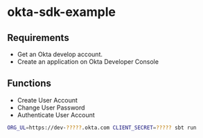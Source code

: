 # okta-sdk-example

## Requirements

- Get an Okta develop account.
- Create an application on Okta Developer Console

## Functions

- Create User Account
- Change User Password
- Authenticate User Account

```sh
ORG_UL=https://dev-?????.okta.com CLIENT_SECRET=????? sbt run
```
